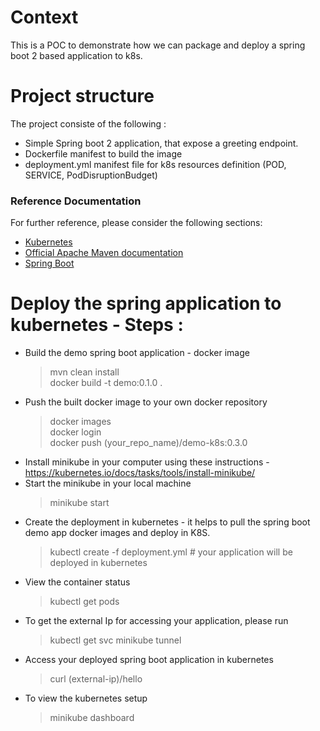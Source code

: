 
# Context
This is a POC to demonstrate how we can package and deploy a spring boot 2 based application to k8s. 

# Project structure
The project consiste of the following :
* Simple Spring boot 2 application, that expose a greeting endpoint.
* Dockerfile manifest to build the image
* deployment.yml manifest file for k8s resources definition (POD, SERVICE, PodDisruptionBudget)


### Reference Documentation
For further reference, please consider the following sections:

* [Kubernetes](https://kubernetes.io/)
* [Official Apache Maven documentation](https://maven.apache.org/guides/index.html)
* [Spring Boot](https://docs.spring.io/spring-boot/docs/{bootVersion}/reference/htmlsingle/#production-ready)


# Deploy the spring application to kubernetes - Steps :

* Build the demo spring boot application - docker image
    > mvn clean install \
    > docker build -t demo:0.1.0 .
* Push the built docker image to your own docker repository
    > docker images \
    > docker login \
    > docker push (your_repo_name)/demo-k8s:0.3.0
* Install minikube in your computer using these instructions - https://kubernetes.io/docs/tasks/tools/install-minikube/
* Start the minikube in your local machine
    > minikube start
* Create the deployment in kubernetes - it helps to pull the spring boot demo app docker images and deploy in K8S.
    > kubectl create -f deployment.yml # your application will be deployed in kubernetes
* View the container status
    > kubectl get pods
* To get the external Ip for accessing your application, please run
    > kubectl get svc
    > minikube tunnel
* Access your deployed spring boot application in kubernetes
    > curl (external-ip)/hello
* To view the kubernetes setup
    > minikube dashboard

